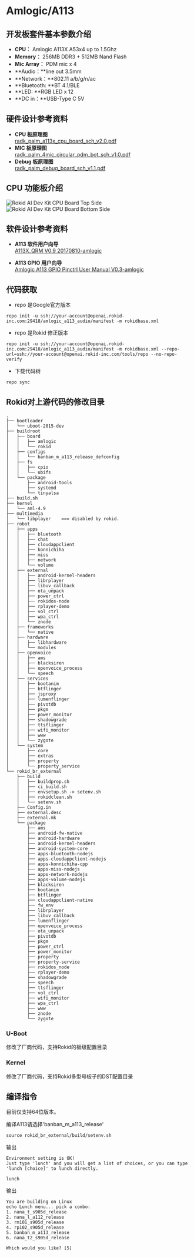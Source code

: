 # Amlogic/A113

## 开发板套件基本参数介绍

* **CPU：** Amlogic A113X A53x4 up to 1.5Ghz<br>
* **Memory：** 256MB DDR3 + 512MB Nand Flash<br>
* **Mic Array：** PDM mic x 4<br>
* **Audio：**line out 3.5mm<br>
* **Network：**802.11 a/b/g/n/ac<br>
* **Bluetooth: **BT 4.1/BLE<br>
* **LED: **RGB LED x 12<br>
* **DC in：**USB-Type C 5V<br>

## 硬件设计参考资料

* **CPU 板原理图**<br>
[radk_palm_a113x_cpu_board_sch_v2.0.pdf](https://developer-forum.rokid.com/uploads/default/original/1X/0c4aa0f8e4278563a7254900a67862d9efaace82.pdf)
* **MIC 板原理图**<br>
[radk_palm_4mic_circular_pdm_bot_sch_v1.0.pdf](https://developer-forum.rokid.com/uploads/default/original/1X/4525ea9ef6474e98196a0c72f222a56921bf3ee2.pdf)
* **Debug 板原理图**<br>
[radk_palm_debug_board_sch_v1.1.pdf](https://developer-forum.rokid.com/uploads/default/original/1X/6ea48d5c21b57802f5f73c0a29b3362241558bb0.pdf)

## CPU 功能板介绍
![Rokid AI Dev Kit CPU Board Top Side](../../../files/amlogic/devkit_a113/cpu_board_top_side.jpg)
![Rokid AI Dev Kit CPU Board Bottom Side](../../../files/amlogic/devkit_a113/cpu_board_bottom_side.jpg)

## 软件设计参考资料
* **A113 软件用户向导**<br>
[A113X_QRM V0.9 20170810-amlogic](https://developer-forum.rokid.com/uploads/default/original/1X/470d93655b73f35d354430086b59219c2e620b1f.pdf)

* **A113 GPIO 用户向导**<br>
[Amlogic A113 GPIO Pinctrl User Manual V0.3-amlogic](https://developer-forum.rokid.com/uploads/default/original/1X/470d93655b73f35d354430086b59219c2e620b1f.pdf)

## 代码获取

* repo 是Google官方版本

```
repo init -u ssh://your-account@openai.rokid-inc.com:29418/amlogic_a113_audio/manifest -m rokidbase.xml
```

* repo 是Rokid 修正版本

```
repo init -u ssh://your-account@openai.rokid-inc.com:29418/amlogic_a113_audio/manifest -m rokidbase.xml --repo-url=ssh://your-account@openai.rokid-inc.com/tools/repo --no-repo-verify
```

* 下载代码树
```
repo sync
``` 
	
## Rokid对上游代码的修改目录
```
.
├── bootloader
│   └── uboot-2015-dev
├── buildroot
│   ├── board
│   │   ├── amlogic
│   │   └── rokid
│   ├── configs
│   │   └── banban_m_a113_release_defconfig
│   ├── fs
│   │   ├── cpio
│   │   └── ubifs
│   └── package
│       ├── android-tools
│       ├── systemd
│       └── tinyalsa
├── build.sh
├── kernel
│   └── aml-4.9
├── multimedia
│   └── libplayer    === disabled by rokid.
├── robot
│   ├── apps
│   │   ├── bluetooth
│   │   ├── chat
│   │   ├── cloudappclient
│   │   ├── konnichiha
│   │   ├── miss
│   │   ├── network
│   │   └── volume
│   ├── external
│   │   ├── android-kernel-headers
│   │   ├── librplayer
│   │   ├── libuv_callback
│   │   ├── ota_unpack
│   │   ├── power_ctrl
│   │   ├── rokidos-node
│   │   ├── rplayer-demo
│   │   ├── vol_ctrl
│   │   ├── wpa_ctrl
│   │   └── znode
│   ├── frameworks
│   │   └── native
│   ├── hardware
│   │   ├── libhardware
│   │   └── modules
│   ├── openvoice
│   │   ├── ams
│   │   ├── blacksiren
│   │   ├── openvoice_process
│   │   └── speech
│   ├── services
│   │   ├── bootanim
│   │   ├── btflinger
│   │   ├── jsproxy
│   │   ├── lumenflinger
│   │   ├── pivotdb
│   │   ├── pkgm
│   │   ├── power_monitor
│   │   ├── shadowgrade
│   │   ├── ttsflinger
│   │   ├── wifi_monitor
│   │   ├── www
│   │   └── zygote
│   └── system
│       ├── core
│       ├── extras
│       ├── property
│       └── property_service
└── rokid_br_external
    ├── build
    │   ├── buildprop.sh
    │   ├── ci_build.sh
    │   ├── envsetup.sh -> setenv.sh
    │   ├── rokidclean.sh
    │   └── setenv.sh
    ├── Config.in
    ├── external.desc
    ├── external.mk
    └── package
        ├── ams
        ├── android-fw-native
        ├── android-hardware
        ├── android-kernel-headers
        ├── android-system-core
        ├── apps-bluetooth-nodejs
        ├── apps-cloudappclient-nodejs
        ├── apps-konnichiha-cpp
        ├── apps-miss-nodejs
        ├── apps-network-nodejs
        ├── apps-volume-nodejs
        ├── blacksiren
        ├── bootanim
        ├── btflinger
        ├── cloudappclient-native
        ├── fw_env
        ├── librplayer
        ├── libuv_callback
        ├── lumenflinger
        ├── openvoice_process
        ├── ota_unpack
        ├── pivotdb
        ├── pkgm
        ├── power_ctrl
        ├── power_monitor
        ├── property
        ├── property-service
        ├── rokidos_node
        ├── rplayer-demo
        ├── shadowgrade
        ├── speech
        ├── ttsflinger
        ├── vol_ctrl
        ├── wifi_monitor
        ├── wpa_ctrl
        ├── www
        ├── znode
        └── zygote
```

### U-Boot

修改了厂商代码，支持Rokid的板级配置目录

### Kernel

修改了厂商代码，支持Rokid多型号板子的DST配置目录

## 编译指令

目前仅支持64位版本。

编译A113请选择'banban_m_a113_release'

```
source rokid_br_external/build/setenv.sh
```
输出
```
Environment setting is OK!
Just type 'lunch' and you will get a list of choices, or you can type 'lunch [choice]' to lunch directly.
```

```
lunch
```

输出
```
You are building on Linux
echo Lunch menu... pick a combo:
1. nana_t_s905d_release
2. nana_l_a112_release
3. rm101_s905d_release
4. rp102_s905d_release
5. banban_m_a113_release
6. nana_t2_s905d_release

Which would you like? [5]
```


